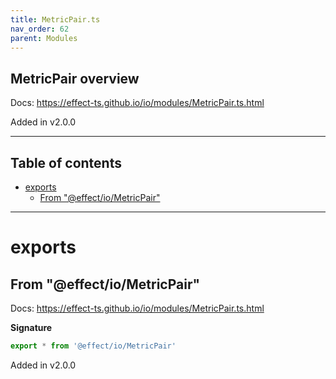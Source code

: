 ```yaml
---
title: MetricPair.ts
nav_order: 62
parent: Modules
---
```


## MetricPair overview

Docs: https://effect-ts.github.io/io/modules/MetricPair.ts.html

Added in v2.0.0

---

<h2 class="text-delta">Table of contents</h2>

- [exports](#exports)
  - [From "@effect/io/MetricPair"](#from-effectiometricpair)

---

# exports

## From "@effect/io/MetricPair"

Docs: https://effect-ts.github.io/io/modules/MetricPair.ts.html

**Signature**

```ts
export * from '@effect/io/MetricPair'
```

Added in v2.0.0
